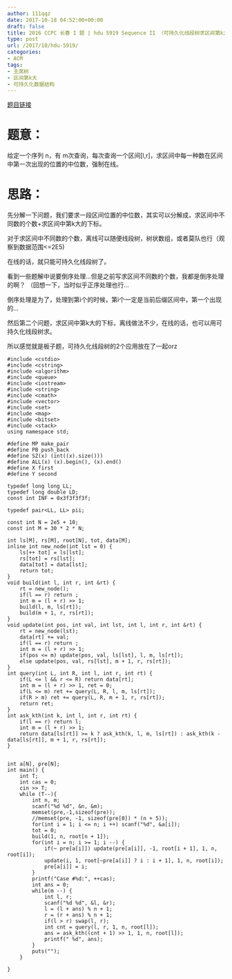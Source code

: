 ```yaml
---
author: 111qqz
date: 2017-10-18 04:52:00+00:00
draft: false
title: 2016 CCPC 长春 I 题 | hdu 5919 Sequence II （可持久化线段树求区间第k大+可持久化线段树求区间不同数个数）
type: post
url: /2017/10/hdu-5919/
categories:
- ACM
tags:
- 主席树
- 区间第k大
- 可持久化数据结构
---
```


[题目链接](http://acm.split.hdu.edu.cn/showproblem.php?pid=5919)



# 题意：



给定一个序列 n，有 m次查询，每次查询一个区间[l,r]，求区间中每一种数在区间中第一次出现的位置的中位数，强制在线。



# 思路：



先分解一下问题，我们要求一段区间位置的中位数，其实可以分解成，求区间中不同数的个数+求区间中第k大的下标。

对于求区间中不同数的个数，离线可以随便线段树，树状数组，或者莫队也行（观察到数据范围<=2E5)

在线的话，就只能可持久化线段树了。

看到一些题解中说要倒序处理...但是之前写求区间不同数的个数，我都是倒序处理的啊？ （回想一下，当时似乎正序处理也行...

倒序处理是为了，处理到第i个的时候，第i个一定是当前后缀区间中，第一个出现的...

然后第二个问题，求区间中第k大的下标，离线做法不少，在线的话，也可以用可持久化线段树求。

所以感觉就是板子题，可持久化线段树的2个应用放在了一起orz


    
    #include <cstdio>
    #include <cstring>
    #include <algorithm>
    #include <queue>
    #include <iostream>
    #include <string>
    #include <cmath>
    #include <vector>
    #include <set>
    #include <map>
    #include <bitset>
    #include <stack>
    using namespace std;
    
    #define MP make_pair
    #define PB push_back
    #define SZ(x) (int((x).size()))
    #define ALL(x) (x).begin(), (x).end()
    #define X first
    #define Y second
    
    typedef long long LL;
    typedef long double LD;
    const int INF = 0x3f3f3f3f;
    
    typedef pair<LL, LL> pii;
    
    const int N = 2e5 + 10;
    const int M = 30 * 2 * N;
    
    int ls[M], rs[M], root[N], tot, data[M];
    inline int new_node(int lst = 0) {
        ls[++ tot] = ls[lst];
        rs[tot] = rs[lst];
        data[tot] = data[lst];
        return tot;
    }
    void build(int l, int r, int &rt) {
        rt = new_node();
        if(l == r) return ;
        int m = (l + r) >> 1;
        build(l, m, ls[rt]);
        build(m + 1, r, rs[rt]);
    }
    void update(int pos, int val, int lst, int l, int r, int &rt) {
        rt = new_node(lst);
        data[rt] += val;
        if(l == r) return ;
        int m = (l + r) >> 1;
        if(pos <= m) update(pos, val, ls[lst], l, m, ls[rt]);
        else update(pos, val, rs[lst], m + 1, r, rs[rt]);
    }
    int query(int L, int R, int l, int r, int rt) {
        if(L <= l && r <= R) return data[rt];
        int m = (l + r) >> 1, ret = 0;
        if(L <= m) ret += query(L, R, l, m, ls[rt]);
        if(R > m) ret += query(L, R, m + 1, r, rs[rt]);
        return ret;
    }
    int ask_kth(int k, int l, int r, int rt) {
        if(l == r) return l;
        int m = (l + r) >> 1;
        return data[ls[rt]] >= k ? ask_kth(k, l, m, ls[rt]) : ask_kth(k - data[ls[rt]], m + 1, r, rs[rt]);
    }
    
    
    int a[N], pre[N];
    int main() {
        int T;
        int cas = 0;
        cin >> T;
        while (T--){
            int n, m;
            scanf("%d %d", &n, &m);
            memset(pre,-1,sizeof(pre));
            //memset(pre, -1, sizeof(pre[0]) * (n + 5));
            for(int i = 1; i <= n; i ++) scanf("%d", &a[i]);
            tot = 0;
            build(1, n, root[n + 1]);
            for(int i = n; i >= 1; i --) {
                if(~ pre[a[i]]) update(pre[a[i]], -1, root[i + 1], 1, n, root[i]);
                update(i, 1, root[~pre[a[i]] ? i : i + 1], 1, n, root[i]);
                pre[a[i]] = i;
            }
            printf("Case #%d:", ++cas);
            int ans = 0;
            while(m --) {
                int l, r;
                scanf("%d %d", &l, &r);
                l = (l + ans) % n + 1;
                r = (r + ans) % n + 1;
                if(l > r) swap(l, r);
                int cnt = query(l, r, 1, n, root[l]);
                ans = ask_kth((cnt + 1) >> 1, 1, n, root[l]);
                printf(" %d", ans);
            }
            puts("");
        }
        
    }
    
    








